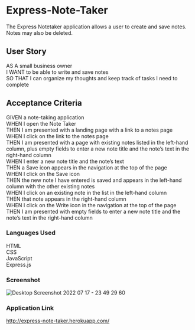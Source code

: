 # Express-Note-Taker  
The Express Notetaker application allows a user to create and save notes. Notes may also be deleted. 

## User Story
AS A small business owner  
I WANT to be able to write and save notes  
SO THAT I can organize my thoughts and keep track of tasks I need to complete  

## Acceptance Criteria 
GIVEN a note-taking application  
WHEN I open the Note Taker  
THEN I am presented with a landing page with a link to a notes page  
WHEN I click on the link to the notes page  
THEN I am presented with a page with existing notes listed in the left-hand column, plus empty fields to enter a new note title and the note’s text in the right-hand column  
WHEN I enter a new note title and the note’s text  
THEN a Save icon appears in the navigation at the top of the page  
WHEN I click on the Save icon  
THEN the new note I have entered is saved and appears in the left-hand column with the other existing notes  
WHEN I click on an existing note in the list in the left-hand column  
THEN that note appears in the right-hand column  
WHEN I click on the Write icon in the navigation at the top of the page  
THEN I am presented with empty fields to enter a new note title and the note’s text in the right-hand column  

### Languages Used  
HTML  
CSS  
JavaScript  
Express.js  

### Screenshot  
![Desktop Screenshot 2022 07 17 - 23 49 29 60](https://user-images.githubusercontent.com/104174101/179447063-4d7f0f85-8dc7-46db-8191-364a540f7a4c.png)


### Application Link  
http://express-note-taker.herokuapp.com/  

